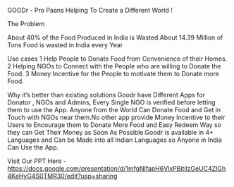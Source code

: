 GOODr - Pro Paans
Helping To Create a Different World !

The Problem

About 40% of the Food Produced in India is Wasted.About 14.39 Million of Tons Food is wasted in India every Year

Use cases 
1 Help People to Donate Food from Convenience of their Homes.
2 Helping NGOs to Connect with the People who are willing to Donate the Food.
3 Money Incentive for the People to motivate them to Donate more Food.
 
Why it’s better than existing solutions 
Goodr have Different Apps for Donator , NGOs and Admins, Every Single NGO is verified before letting them to use the App.
Anyone from the World Can Donate Food and Get in Touch with NGOs near them.No other app provide Money Incentive to their Users 
to Encourage them to Donate More Food and Easy Redeem Way so they can Get Their Money as Soon As Possible.Goodr is available 
in 4+ Languages and Can be Made into all Indian Languages so Anyone in India Can Use the App.



Visit Our PPT Here -
https://docs.google.com/presentation/d/1mfgNIfapH6VlxPBjtilzGeUC4ZIGh4KeHyG4S0TMR30/edit?usp=sharing
